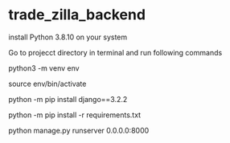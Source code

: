# trade_zilla_backend

install Python 3.8.10 on your system

Go to projecct directory in terminal and run following commands  

python3 -m venv env

source env/bin/activate

python -m pip install django==3.2.2

python -m pip install -r requirements.txt


python manage.py runserver 0.0.0.0:8000
